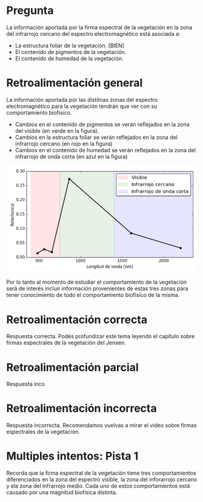 # Pregunta
La información aportada por la firma espectral de la vegetación en la zona del infrarrojo cercano del espectro electromagnético está asociada a:

* La estructura foliar de la vegetación. [BIEN]
* El contenido de pigmentos de la vegetación.
* El contenido de humedad de la vegetación.

# Retroalimentación general
La información aportada por las distitnas zonas del espectro electromagnético para la vegetación tendrán que ver con su comportamiento biofísico.

* Cambios en el contenido de pigmentos se verán reflejados en la zona del visible (en verde en la figura).
* Cambios en la estructura foliar se verán reflejados en la zona del infrarrojo cercano (en rojo en la figura)
* Cambios en el contenido de humedad se verán reflejados en la zona del infrarrojo de onda corta (en azul en la figura)

![Firma espectral](1.png)

Por lo tanto al momento de estudiar el comportamiento de la vegetación será de interés incluir información provenientes de estas tres zonas para tener conocimiento de todo el comportamiento biofísico de la misma.

# Retroalimentación correcta
Respuesta correcta. Podés profundizar este tema leyendo el capitulo sobre firmas espectrales de la vegetación del Jensen.

# Retroalimentación parcial
Respuesta inco
# Retroalimentación incorrecta
Respuesta incorrecta. Recomendamos vuelvas a mirar el video sobre firmas espectrales de la vegetación.

# Multiples intentos: Pista 1
Recorda que la firma espectral de la vegetación tiene tres comportamientos diferenciados en la zona del espectro visible, la zona del inforarrojo cercano y ela zona del infrarrojo medio. Cada uno de estos comportamientos está causado por una magnitud biofísica distinta.
